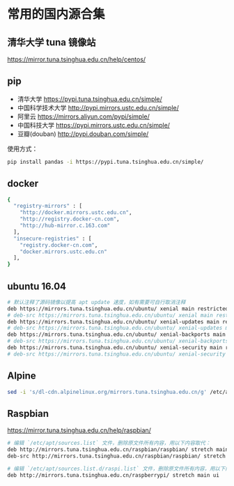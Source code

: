 # 常用的国内源合集

## 清华大学 tuna 镜像站

https://mirror.tuna.tsinghua.edu.cn/help/centos/

## pip

- 清华大学 https://pypi.tuna.tsinghua.edu.cn/simple/
- 中国科学技术大学 http://pypi.mirrors.ustc.edu.cn/simple/
- 阿里云 https://mirrors.aliyun.com/pypi/simple/
- 中国科技大学 https://pypi.mirrors.ustc.edu.cn/simple/
- 豆瓣(douban) http://pypi.douban.com/simple/

使用方式：
``` BASH
pip install pandas -i https://pypi.tuna.tsinghua.edu.cn/simple/
```

## docker

``` BASH
{
  "registry-mirrors" : [        
    "http://docker.mirrors.ustc.edu.cn",
    "http://registry.docker-cn.com",
    "http://hub-mirror.c.163.com"
  ],
  "insecure-registries" : [
    "registry.docker-cn.com",
    "docker.mirrors.ustc.edu.cn"
  ],
}
```

## ubuntu 16.04

``` BASH
# 默认注释了源码镜像以提高 apt update 速度，如有需要可自行取消注释
deb https://mirrors.tuna.tsinghua.edu.cn/ubuntu/ xenial main restricted universe multiverse
# deb-src https://mirrors.tuna.tsinghua.edu.cn/ubuntu/ xenial main restricted universe multiverse
deb https://mirrors.tuna.tsinghua.edu.cn/ubuntu/ xenial-updates main restricted universe multiverse
# deb-src https://mirrors.tuna.tsinghua.edu.cn/ubuntu/ xenial-updates main restricted universe multiverse
deb https://mirrors.tuna.tsinghua.edu.cn/ubuntu/ xenial-backports main restricted universe multiverse
# deb-src https://mirrors.tuna.tsinghua.edu.cn/ubuntu/ xenial-backports main restricted universe multiverse
deb https://mirrors.tuna.tsinghua.edu.cn/ubuntu/ xenial-security main restricted universe multiverse
# deb-src https://mirrors.tuna.tsinghua.edu.cn/ubuntu/ xenial-security main restricted universe multiverse
```

## Alpine

``` BASH
sed -i 's/dl-cdn.alpinelinux.org/mirrors.tuna.tsinghua.edu.cn/g' /etc/apk/repositories
```

## Raspbian

https://mirror.tuna.tsinghua.edu.cn/help/raspbian/

``` BASH
# 编辑 `/etc/apt/sources.list` 文件，删除原文件所有内容，用以下内容取代：
deb http://mirrors.tuna.tsinghua.edu.cn/raspbian/raspbian/ stretch main non-free contrib rpi
deb-src http://mirrors.tuna.tsinghua.edu.cn/raspbian/raspbian/ stretch main non-free contrib rpi

# 编辑 `/etc/apt/sources.list.d/raspi.list` 文件，删除原文件所有内容，用以下内容取代：
deb http://mirrors.tuna.tsinghua.edu.cn/raspberrypi/ stretch main ui
```
